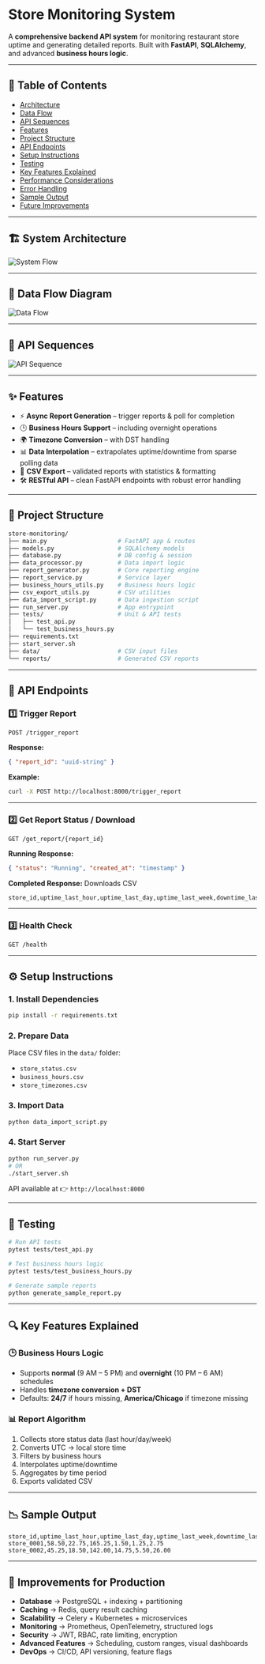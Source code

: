 #  Store Monitoring System

A **comprehensive backend API system** for monitoring restaurant store uptime and generating detailed reports.
Built with **FastAPI**, **SQLAlchemy**, and advanced **business hours logic**.

---

## 📌 Table of Contents

* [Architecture](#-system-architecture)
* [Data Flow](#-data-flow-diagram)
* [API Sequences](#-api-sequences)
* [Features](#-features)
* [Project Structure](#-project-structure)
* [API Endpoints](#-api-endpoints)
* [Setup Instructions](#-setup-instructions)
* [Testing](#-testing)
* [Key Features Explained](#-key-features-explained)
* [Performance Considerations](#-performance-considerations)
* [Error Handling](#-error-handling)
* [Sample Output](#-sample-output)
* [Future Improvements](#-improvements-for-production)

---

## 🏗 System Architecture

![System Flow](https://github.com/user-attachments/assets/f0469a4f-46a1-4557-ba09-f37fda7b2dba)

---

## 🔄 Data Flow Diagram

![Data Flow](https://github.com/user-attachments/assets/4bfe5208-1881-4e60-83d5-a16daea5e5a7)

---

## 📡 API Sequences

![API Sequence](https://github.com/user-attachments/assets/f32bec5d-d4c1-49d9-8d9d-92c88885ac82)

---

## ✨ Features

* ⚡ **Async Report Generation** – trigger reports & poll for completion
* 🕒 **Business Hours Support** – including overnight operations
* 🌍 **Timezone Conversion** – with DST handling
* 📊 **Data Interpolation** – extrapolates uptime/downtime from sparse polling data
* 📑 **CSV Export** – validated reports with statistics & formatting
* 🛠 **RESTful API** – clean FastAPI endpoints with robust error handling

---

## 📂 Project Structure

```bash
store-monitoring/
├── main.py                    # FastAPI app & routes
├── models.py                  # SQLAlchemy models
├── database.py                # DB config & session
├── data_processor.py          # Data import logic
├── report_generator.py        # Core reporting engine
├── report_service.py          # Service layer
├── business_hours_utils.py    # Business hours logic
├── csv_export_utils.py        # CSV utilities
├── data_import_script.py      # Data ingestion script
├── run_server.py              # App entrypoint
├── tests/                     # Unit & API tests
│   ├── test_api.py
│   └── test_business_hours.py
├── requirements.txt
├── start_server.sh
├── data/                      # CSV input files
└── reports/                   # Generated CSV reports
```

---

## 🔌 API Endpoints

### 1️⃣ Trigger Report

```http
POST /trigger_report
```

**Response:**

```json
{ "report_id": "uuid-string" }
```

**Example:**

```bash
curl -X POST http://localhost:8000/trigger_report
```

---

### 2️⃣ Get Report Status / Download

```http
GET /get_report/{report_id}
```

**Running Response:**

```json
{ "status": "Running", "created_at": "timestamp" }
```

**Completed Response:** Downloads CSV

```csv
store_id,uptime_last_hour,uptime_last_day,uptime_last_week,downtime_last_hour,downtime_last_day,downtime_last_week
```

---

### 3️⃣ Health Check

```http
GET /health
```

---

## ⚙️ Setup Instructions

### 1. Install Dependencies

```bash
pip install -r requirements.txt
```

### 2. Prepare Data

Place CSV files in the `data/` folder:

* `store_status.csv`
* `business_hours.csv`
* `store_timezones.csv`

### 3. Import Data

```bash
python data_import_script.py
```

### 4. Start Server

```bash
python run_server.py
# OR
./start_server.sh
```

API available at 👉 `http://localhost:8000`

---

## 🧪 Testing

```bash
# Run API tests
pytest tests/test_api.py

# Test business hours logic
pytest tests/test_business_hours.py

# Generate sample reports
python generate_sample_report.py
```

---

## 🔍 Key Features Explained

### 🕒 Business Hours Logic

* Supports **normal** (9 AM – 5 PM) and **overnight** (10 PM – 6 AM) schedules
* Handles **timezone conversion + DST**
* Defaults: **24/7** if hours missing, **America/Chicago** if timezone missing

### 📊 Report Algorithm

1. Collects store status data (last hour/day/week)
2. Converts UTC → local store time
3. Filters by business hours
4. Interpolates uptime/downtime
5. Aggregates by time period
6. Exports validated CSV

---

## 📉 Sample Output

```csv
store_id,uptime_last_hour,uptime_last_day,uptime_last_week,downtime_last_hour,downtime_last_day,downtime_last_week
store_0001,58.50,22.75,165.25,1.50,1.25,2.75
store_0002,45.25,18.50,142.00,14.75,5.50,26.00
```

---

## 🚀 Improvements for Production

* **Database** → PostgreSQL + indexing + partitioning
* **Caching** → Redis, query result caching
* **Scalability** → Celery + Kubernetes + microservices
* **Monitoring** → Prometheus, OpenTelemetry, structured logs
* **Security** → JWT, RBAC, rate limiting, encryption
* **Advanced Features** → Scheduling, custom ranges, visual dashboards
* **DevOps** → CI/CD, API versioning, feature flags


